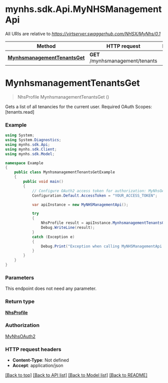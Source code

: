 # mynhs.sdk.Api.MyNHSManagementApi

All URIs are relative to *https://virtserver.swaggerhub.com/NHSX/MyNhs/0.1*

Method | HTTP request | Description
------------- | ------------- | -------------
[**MynhsmanagementTenantsGet**](MyNHSManagementApi.md#mynhsmanagementtenantsget) | **GET** /mynhsmanagement/tenants | 

<a name="mynhsmanagementtenantsget"></a>
# **MynhsmanagementTenantsGet**
> NhsProfile MynhsmanagementTenantsGet ()



Gets a list of all tenancies for the current user. Required OAuth Scopes: [tenants.read]

### Example
```csharp
using System;
using System.Diagnostics;
using mynhs.sdk.Api;
using mynhs.sdk.Client;
using mynhs.sdk.Model;

namespace Example
{
    public class MynhsmanagementTenantsGetExample
    {
        public void main()
        {
            // Configure OAuth2 access token for authorization: MyNhsOAuth2
            Configuration.Default.AccessToken = "YOUR_ACCESS_TOKEN";

            var apiInstance = new MyNHSManagementApi();

            try
            {
                NhsProfile result = apiInstance.MynhsmanagementTenantsGet();
                Debug.WriteLine(result);
            }
            catch (Exception e)
            {
                Debug.Print("Exception when calling MyNHSManagementApi.MynhsmanagementTenantsGet: " + e.Message );
            }
        }
    }
}
```

### Parameters
This endpoint does not need any parameter.

### Return type

[**NhsProfile**](NhsProfile.md)

### Authorization

[MyNhsOAuth2](../README.md#MyNhsOAuth2)

### HTTP request headers

 - **Content-Type**: Not defined
 - **Accept**: application/json

[[Back to top]](#) [[Back to API list]](../README.md#documentation-for-api-endpoints) [[Back to Model list]](../README.md#documentation-for-models) [[Back to README]](../README.md)
